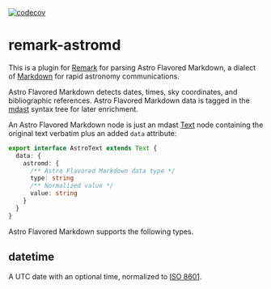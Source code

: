 [![codecov](https://codecov.io/gh/nasa-gcn/remark-astromd/branch/main/graph/badge.svg?token=3ID7X7XNNQ)](https://codecov.io/gh/nasa-gcn/remark-astromd)

# remark-astromd

This is a plugin for [Remark](https://remark.js.org) for parsing Astro Flavored Markdown, a dialect of [Markdown](https://www.markdownguide.org) for rapid astronomy communications.

Astro Flavored Markdown detects dates, times, sky coordinates, and bibliographic references. Astro Flavored Markdown data is tagged in the [mdast](https://github.com/syntax-tree/mdast) syntax tree for later enrichment.

An Astro Flavored Markdown node is just an mdast [Text](https://github.com/syntax-tree/mdast#text) node containing the original text verbatim plus an added `data` attribute:

```ts
export interface AstroText extends Text {
  data: {
    astromd: {
      /** Astro Flavored Markdown data type */
      type: string
      /** Normalized value */
      value: string
    }
  }
}
```

Astro Flavored Markdown supports the following types.

## datetime

A UTC date with an optional time, normalized to [ISO 8601](https://en.wikipedia.org/wiki/ISO_8601).
